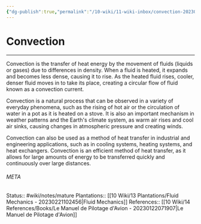 ```yaml
---
{"dg-publish":true,"permalink":"/10-wiki/11-wiki-inbox/convection-20230309074131/"}
---
```


# Convection
---
Convection is the transfer of heat energy by the movement of fluids (liquids or gases) due to differences in density. When a fluid is heated, it expands and becomes less dense, causing it to rise. As the heated fluid rises, cooler, denser fluid moves in to take its place, creating a circular flow of fluid known as a convection current.

Convection is a natural process that can be observed in a variety of everyday phenomena, such as the rising of hot air or the circulation of water in a pot as it is heated on a stove. It is also an important mechanism in weather patterns and the Earth's climate system, as warm air rises and cool air sinks, causing changes in atmospheric pressure and creating winds.

Convection can also be used as a method of heat transfer in industrial and engineering applications, such as in cooling systems, heating systems, and heat exchangers. Convection is an efficient method of heat transfer, as it allows for large amounts of energy to be transferred quickly and continuously over large distances.



###### META
Status:: #wiki/notes/mature 
Plantations:: [[10 Wiki/13 Plantations/Fluid Mechanics - 20230221102456\|Fluid Mechanics]]
References:: [[10 Wiki/14 References/Books/Le Manuel de Pilotage d'Avion - 20230122071907\|Le Manuel de Pilotage d'Avion]]
